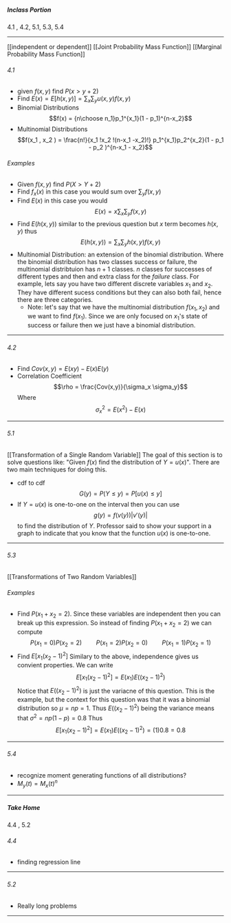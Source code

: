 ##### Inclass Portion

4.1 , 4.2, 5.1, 5.3, 5.4

---
[[independent or dependent]]
[[Joint Probability Mass Function]]
[[Marginal Probability Mass Function]]
###### 4.1
* given $f(x,y)$ find $P(x > y+2 )$
* Find $E(x) = E[h(x,y)] = \sum_x \sum_y u(x,y)f(x,y)$
*  Binomial Distributions $$f(x) = {n\choose n_1}p_1^{x_1}(1 - p_1)^{n-x_2}$$
*  Multinomial Distributions $$f(x_1 , x_2 ) = \frac{n!}{x_1 !x_2 !(n-x_1 -x_2)!} p_1^{x_1}p_2^{x_2}(1 - p_1 - p_2 )^{n-x_1 - x_2}$$
###### Examples
* Given $f(x,y)$ find $P(X > Y + 2 )$
* Find $f_x (x)$ in this case you would sum over $\sum_y f(x,y)$
* Find $E(x)$ in this case you would $$E(x) = x\sum_{x}\sum_{y} f(x,y)$$
* Find $E(h(x,y))$ similar to the previous question but $x$ term becomes $h(x,y)$ thus$$E(h(x,y)) = \sum_ x\sum_y h(x,y)f(x,y)$$
* Multinomial Distribution: an extension of the binomial distribution. Where the binomial distribution has two classes success or failure, the multinomial distribtuion has $n+1$ classes. $n$ classes for successes of different types and then and extra class for the *failure* class. For example, lets say you have two different discrete variables $x_1$ and $x_2$. They have different sucess conditions but they can also both fail, hence there are three categories. 
	* Note: let's say that we have the multinomial distribution $f(x_1 , x_2)$ and we want to find $f(x_1 )$. Since we are only focused on $x_1$'s state of success or failure then we just have a binomial distribution.
---

###### 4.2
* Find $Cov(x,y) = E(xy) - E(x) E(y)$
* Correlation Coefficient $$\rho = \frac{Cov(x,y)}{\sigma_x \sigma_y}$$Where $$\sigma_x^{2} = E(x^2) - E(x)$$

---

###### 5.1
[[Transformation of a Single Random Variable]]
The goal of this section is to solve questions like: "Given $f(x)$ find the distribution of $Y = u(x)$". There are two main techniques for doing this.
* cdf to cdf
$$G(y) = P(Y \leq y) = P[u(x) \leq y]$$
* If $Y = u(x)$ is one-to-one on the interval then you can use $$g(y) = f(v(y))\vert v'(y)\vert$$ to find the distribution of $Y$. Professor said to show your support in a graph to indicate that you know that the function $u(x)$ is one-to-one.

---

###### 5.3
[[Transformations of Two Random Variables]]

###### Examples
* Find $P(x_1 + x_2 = 2)$. 
Since these variables are independent then you can break up this expression. So instead of finding $P(x_1 + x_2 = 2)$ we can compute $$P(x_1 = 0)P(x_2 = 2)\quad\quad P(x_1 = 2)P(x_2 = 0)\quad\quad P(x_1 = 1)P(x_2 = 1)$$
* Find $E[x_1 (x_2 - 1)^2]$ Similary to the above, independence gives us convient properties. We can write $$E[x_1 (x_2 - 1)^2] = E(x_1 )E((x_2 - 1)^2)$$ Notice that $E((x_2 - 1)^2)$ is just the variacne of this question. This is the example, but the context for this question was that it was a binomial distribution so $\mu = np = 1$. Thus $E((x_2 - 1)^2)$ being the variance means that $\sigma^2 = np(1-p) = 0.8$ Thus $$E[x_1 (x_2 - 1)^2] = E(x_1 )E((x_2 - 1)^2) = (1)0.8 = 0.8$$
---

###### 5.4
* recognize moment generating functions of all distributions?
* $M_y (t) = M_x (t)^{n}$


---

##### Take Home

4.4 , 5.2

###### 4.4
* finding regression line

---

###### 5.2
* Really long problems

---